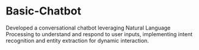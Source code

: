 # Basic-Chatbot

Developed a conversational chatbot leveraging Natural Language Processing to understand and respond to user inputs, implementing intent recognition and entity extraction for dynamic interaction.
